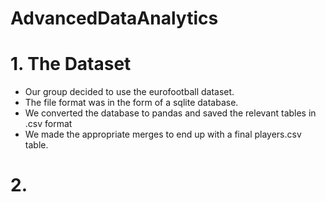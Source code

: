 # AdvancedDataAnalytics

# 1. The Dataset
* Our group decided to use the eurofootball dataset.
* The file format was in the form of a sqlite database.
* We converted the database to pandas and saved the relevant tables in .csv format
* We made the appropriate merges to end up with a final players.csv table. 

# 2. 